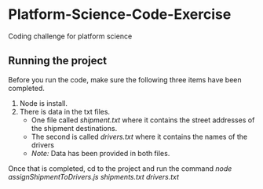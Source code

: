 # Platform-Science-Code-Exercise
Coding challenge for platform science

## Running the project

Before you run the code, make sure the following three items have been completed.

1. Node is install. 
2. There is data in the txt files. 
    - One file called *shipment.txt* where it contains the street addresses of the shipment destinations. 
    - The second is called *drivers.txt* where it contains the names of the drivers
    - *Note:* Data has been provided in both files.

Once that is completed, cd to the project and run the command *node assignShipmentToDrivers.js shipments.txt drivers.txt*